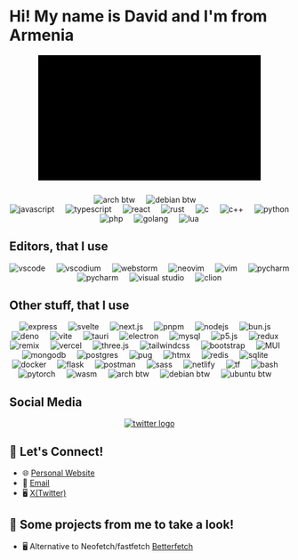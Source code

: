 # Hi! My name is David and I'm from Armenia

<!--<img align="left" src="https://user-images.githubusercontent.com/65187002/144930161-2f783401-8d27-4fdf-a2f7-cc0ba32f1f1f.gif" width="21%" style="display:inline;"><img align="right" src="https://user-images.githubusercontent.com/65187002/144930161-2f783401-8d27-4fdf-a2f7-cc0ba32f1f1f.gif" width="21%" style="display:inline;">-->

<div align="center">
<!---dfsfdsfsfsdfzdsfdsfkjdsh;fkjh dslkjfhkldsj ;jhflkjdhl fkjhds; kjfhlkjdshlkfjhdsk;ljfhl kjsdhlkfjhdslk jlfh lsdkjhlfkjhlsdkjfhlkjdshl kjfhl dskjhlkjhl kjhsk hdfds-->
<!-- <video autoplay loop muted playsinline width="499" height="395">
  <source src="animate.mp4" type="video/mp4">
  Your browser does not support the video tag.
</video> -->
<img alt="Coding" width="400" src="./animate.gif"> 


</div>
<div align="center">
<!-- <a href="https://david-balishyan.vercel.app" target="_blank">
        <img src="https://github-widgetbox.vercel.app/api/profile?username=DavidBalishyan&data=followers,repositories,stars,commits&theme=dark" alt="GitHub WidgetBox" width="90%" height="0%">
</a> -->
</div>

###

<div class="langs" align="center"/>
  <img src="https://skillicons.dev/icons?i=arch" height="40" alt="arch btw"/>
  <img width="12" />
  <img src="https://skillicons.dev/icons?i=debian" height="40" alt="debian btw"/>
  <img width="12" />
  <!-- <img src="https://skillicons.dev/icons?i=ubuntu" height="40" alt="ubuntu btw"/> -->
<br/>
  <img src="https://skillicons.dev/icons?i=js" height="40" alt="javascript"/>
  <img width="12" />
  <img src="https://skillicons.dev/icons?i=ts" height="40" alt="typescript"/>
  <img width="12" />  
  <img src="https://skillicons.dev/icons?i=react" height="40" alt="react"/>
  <img width="12" />
<!--   <img src="https://skillicons.dev/icons?i=html" height="40" alt="html"/>
  <img width="12" />
  <img src="https://skillicons.dev/icons?i=css" height="40" alt="css"/>
  <img width="12" /> -->
  <img src="https://skillicons.dev/icons?i=rust" height="40" alt="rust"/>
  <img width="12" />
  <img src="https://skillicons.dev/icons?i=c" height="40" alt="c"/>
  <img width="12" />
  <img src="https://skillicons.dev/icons?i=cpp" height="40" alt="c++"/>
  <img width="12" />
  <img src="https://skillicons.dev/icons?i=python" height="40" alt="python"/>
  <img width="12" />
  <img src="https://skillicons.dev/icons?i=php" height="40" alt="php"/>
  <img width="12" />
  <img src="https://skillicons.dev/icons?i=golang" height="40" alt="golang"/>
  <img width="12" />
  <img src="https://skillicons.dev/icons?i=lua" height="40" alt="lua"/>
  <img width="12" />
</div>

<h2 align="left">Editors, that I use</h2> 
<div align="center">
<img src="https://skillicons.dev/icons?i=vscode" height="40" alt="vscode"/>
  <img width="12" />
<img src="https://skillicons.dev/icons?i=vscodium" height="40" alt="vscodium"/>
  <img width="12" />
<img src="https://skillicons.dev/icons?i=webstorm" height="40" alt="webstorm"/>
  <img width="12" />
<img src="https://skillicons.dev/icons?i=neovim" height="40" alt="neovim"/>
  <img width="12" />
<img src="https://skillicons.dev/icons?i=vim" height="40" alt="vim"/>
  <img width="12" />
<img src="https://skillicons.dev/icons?i=pycharm" height="40" alt="pycharm"/>
  <img width="12" />
  <img src="https://skillicons.dev/icons?i=phpstorm" height="40" alt="pycharm"/>
  <img width="12" />
<img src="https://skillicons.dev/icons?i=visualstudio" height="40" alt="visual studio"/>
  <img width="12" />
  <img src="https://skillicons.dev/icons?i=clion" height="40" alt="clion"/>
  <img width="12" />
</div>

<h2 align="left">Other stuff, that I use</h2> 
<div align="center">
<img src="https://skillicons.dev/icons?i=express" height="40" alt="express"/>
  <img width="12" />
  <img src="https://skillicons.dev/icons?i=svelte" height="40" alt="svelte"/>
  <img width="12" />
  <img src="https://skillicons.dev/icons?i=next" height="40" alt="next.js"/>
  <img width="12" />
  <img src="https://skillicons.dev/icons?i=pnpm" height="40" alt="pnpm"/>
  <img width="12" />
  <img src="https://skillicons.dev/icons?i=nodejs" height="40" alt="nodejs"/>
  <img width="12" />
  <img src="https://skillicons.dev/icons?i=bun" height="40" alt="bun.js"/>
  <img width="12" />
  <img src="https://skillicons.dev/icons?i=deno" height="40" alt="deno"/>
  <img width="12" />
  <img src="https://skillicons.dev/icons?i=vite" height="40" alt="vite"/>
  <img width="12" />
   <img src="https://skillicons.dev/icons?i=tauri" height="40" alt="tauri"/>
  <img width="12" />
  <img src="https://skillicons.dev/icons?i=electron" height="40" alt="electron"/>
  <img width="12" />
  <img src="https://skillicons.dev/icons?i=mysql" height="40" alt="mysql"/>
  <img width="12" />
  <img src="https://skillicons.dev/icons?i=p5js" height="40" alt="p5.js"/>
  <img width="12" />
  <img src="https://skillicons.dev/icons?i=redux" height="40" alt="redux"/>
  <img width="12"/>
  <img src="https://skillicons.dev/icons?i=remix" height="40" alt="remix"/>
  <img width="12" />
  <img src="https://skillicons.dev/icons?i=vercel" height="40" alt="vercel"/>
  <img width="12" />
  <img src="https://skillicons.dev/icons?i=threejs" height="40" alt="three.js"/>
  <img width="12" />
  <img src="https://skillicons.dev/icons?i=tailwind" height="40" alt="tailwindcss"/>
  <img width="12" />
  <img src="https://skillicons.dev/icons?i=bootstrap" height="40" alt="bootstrap"/>
  <img width="12" />
  <img src="https://skillicons.dev/icons?i=mui" height="40" alt="MUI"/>
  <img width="12" />
   <img src="https://skillicons.dev/icons?i=mongo" height="40" alt="mongodb"/>
  <img width="12" />
  <img src="https://skillicons.dev/icons?i=postgres" height="40" alt="postgres"/>
  <img width="12" />
   <img src="https://skillicons.dev/icons?i=pug" height="40" alt="pug"/>
  <img width="12" />
  <img src="https://skillicons.dev/icons?i=htmx" height="40" alt="htmx"/>
  <img width="12" />
  <img src="https://skillicons.dev/icons?i=redis" height="40" alt="redis"/>
  <img width="12" />
  <img src="https://skillicons.dev/icons?i=sqlite" height="40" alt="sqlite"/>
  <img width="12" />
  <img src="https://skillicons.dev/icons?i=docker" height="40" alt="docker"/>
  <img width="12" />
  <img src="https://skillicons.dev/icons?i=flask" height="40" alt="flask"/>
  <img width="12" />
  <img src="https://skillicons.dev/icons?i=postman" height="40" alt="postman"/>
  <img width="12" />
  <img src="https://skillicons.dev/icons?i=sass" height="40" alt="sass"/>
  <img width="12" />
  <img src="https://skillicons.dev/icons?i=netlify" height="40" alt="netlify"/>
  <img width="12" />
  <img src="https://skillicons.dev/icons?i=tensorflow" height="40" alt="tf"/>
  <img width="12" />
   <img src="https://skillicons.dev/icons?i=bash" height="40" alt="bash"/>
  <img width="12" />
   <img src="https://skillicons.dev/icons?i=pytorch" height="40" alt="pytorch"/>
  <img width="12" />
 <img src="https://skillicons.dev/icons?i=wasm" height="40" alt="wasm"/>
  <img width="12" />
  <img src="https://skillicons.dev/icons?i=arch" height="40" alt="arch btw"/>
  <img width="12" />
  <img src="https://skillicons.dev/icons?i=debian" height="40" alt="debian btw"/>
  <img width="12" />
  <img src="https://skillicons.dev/icons?i=ubuntu" height="40" alt="ubuntu btw"/>
  <img width="12" />
</div>

<h2 align="left">Social Media</h2>

 <div align="center">
  <a href="https://x.com/David4613897512"><img src="https://img.shields.io/static/v1?message=Twitter&logo=twitter&label=&color=1DA1F2&logoColor=white&labelColor=&style=for-the-badge" height="35" alt="twitter logo"  /></a>
</div>



<!-- ## 🚀 About Me

- 💻 I'm currently working on ****.
- 🌱 I'm learning ** **.-->

## 📣 Let's Connect!

- 🌐 [Personal Website](https://david-balishyan.vercel.app)
- 📧 [Email](mailto:davidbalishyan12@gmail.com)
- 🖥️ [X(Twitter)](https://x.com/David4613897512)


 <!---<img alt="Coding" width="400" src="https://media0.giphy.com/media/v1.Y2lkPTc5MGI3NjExY2Y4dDFrYjA3dXBkcmEyMnZ5eDdrbnNrbWZveHVqdzFveXFiczE0MCZlcD12MV9pbnRlcm5hbF9naWZfYnlfaWQmY3Q9Zw/l4pThMAKS4BOtz8d2/giphy.gif"> 
 <img alt="Coding" width="400" src="https://media3.giphy.com/media/v1.Y2lkPTc5MGI3NjExd3ZwOTJndXV2cTlpY3R0ZGhiZzFxczM4OTVib3J2dDJmaTB2ZzZ6MCZlcD12MV9pbnRlcm5hbF9naWZfYnlfaWQmY3Q9Zw/11vhCpFcD3um7m/giphy.gif">
 <img alt="Coding" width="400" src="https://media1.giphy.com/media/v1.Y2lkPTc5MGI3NjExN25nNmNldHBqdWF0ZG13ZTB6bWc4OGpxNnlydjd6cjhuaGVzNmRpYyZlcD12MV9pbnRlcm5hbF9naWZfYnlfaWQmY3Q9Zw/X8Fi8g72fyQerXBayz/giphy.gif">  
 <img alt="Coding" width="400" src="https://media.giphy.com/media/v1.Y2lkPTc5MGI3NjExMzJuYnhwODBvYTk1cDRtNjQ2dmRzMmt4cDRmNTJjOG5vOHNkeGdkMCZlcD12MV9naWZzX3NlYXJjaCZjdD1n/HLB0nLA36GCCo6JuB5/giphy.gif"> 
-->

## 📣 Some projects from me to take a look!
 
- 🖥️ Alternative to Neofetch/fastfetch [Betterfetch](https://www.github.com/betterfetch/betterfetch)